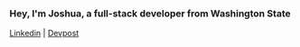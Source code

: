 ### Hey, I'm Joshua, a full-stack developer from Washington State

<a href = "https://www.linkedin.com/in/joshua-ren-48822a21b/">Linkedin</a> | <a href = "https://devpost.com/501stjoshua?ref_content=user-portfolio&ref_feature=portfolio&ref_medium=global-nav">Devpost</a>
<!--
Languages, Services and frameworks, 
-->
